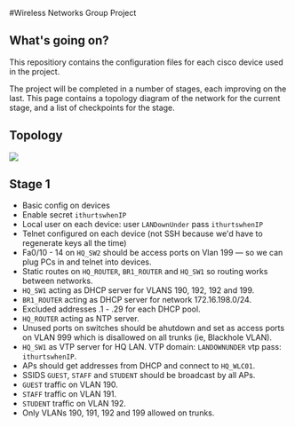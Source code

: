 #Wireless Networks Group Project

## What's going on?
This repositiory contains the configuration files for each cisco device
used in the project.

The project will be completed in a number of stages, each improving on the last.
This page contains a topology diagram of the network for the current stage, and
a list of checkpoints for the stage.


## Topology
![](http://uploads.jonne.io/topology.svg)


## Stage 1

+ Basic config on devices
+ Enable secret `ithurtswhenIP`
+ Local user on each device: user `LANDownUnder` pass `ithurtswhenIP`
+ Telnet configured on each device (not SSH because we'd have to regenerate
  keys all the time)
+ Fa0/10 - 14 on `HQ_SW2` should be access ports on Vlan 199 &mdash; so we can
  plug PCs in and telnet into devices.
+ Static routes on `HQ_ROUTER`, `BR1_ROUTER` and `HQ_SW1` so routing works between
  networks.
+ `HQ_SW1` acting as DHCP server for VLANS 190, 192, 192 and 199.
+ `BR1_ROUTER` acting as DHCP server for network 172.16.198.0/24.
+ Excluded addresses .1 - .29 for each DHCP pool.
+ `HQ_ROUTER` acting as NTP server.
+ Unused ports on switches should be ahutdown and set as access ports on VLAN 999
  which is disallowed on all trunks (ie, Blackhole VLAN).
+ `HQ_SW1` as VTP server for HQ LAN. VTP domain: `LANDOWNUNDER` vtp pass: `ithurtswhenIP`.
+ APs should get addresses from DHCP and connect to `HQ_WLC01`.
+ SSIDS `GUEST`, `STAFF` and `STUDENT` should be broadcast by all APs.
+ `GUEST` traffic on VLAN 190.
+ `STAFF` traffic on VLAN 191.
+ `STUDENT` traffic on VLAN 192.
+ Only VLANs 190, 191, 192 and 199 allowed on trunks.
